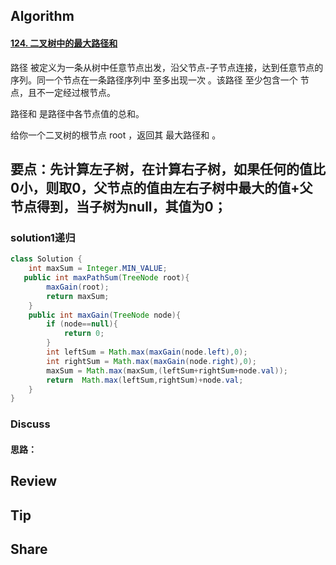 ## Algorithm

#### [124. 二叉树中的最大路径和](https://leetcode-cn.com/problems/binary-tree-maximum-path-sum/)

路径 被定义为一条从树中任意节点出发，沿父节点-子节点连接，达到任意节点的序列。同一个节点在一条路径序列中 至多出现一次 。该路径 至少包含一个 节点，且不一定经过根节点。

路径和 是路径中各节点值的总和。

给你一个二叉树的根节点 root ，返回其 最大路径和 。

## 要点：先计算左子树，在计算右子树，如果任何的值比0小，则取0，父节点的值由左右子树中最大的值+父节点得到，当子树为null，其值为0；

### solution1递归

```java
class Solution {
    int maxSum = Integer.MIN_VALUE;
   public int maxPathSum(TreeNode root){
        maxGain(root); 
        return maxSum;
    }
    public int maxGain(TreeNode node){
        if (node==null){
            return 0;
        }
        int leftSum = Math.max(maxGain(node.left),0);
        int rightSum = Math.max(maxGain(node.right),0);
        maxSum = Math.max(maxSum,(leftSum+rightSum+node.val));
        return  Math.max(leftSum,rightSum)+node.val;
    }
}
```

### Discuss

#### 思路：








## Review

## Tip



## Share